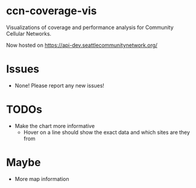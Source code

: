 # ccn-coverage-vis

Visualizations of coverage and performance analysis for Community Cellular Networks.

Now hosted on https://api-dev.seattlecommunitynetwork.org/

# Issues
- None! Please report any new issues!

# TODOs
- Make the chart more informative
  - Hover on a line should show the exact data and which sites are they from

# Maybe
- More map information
